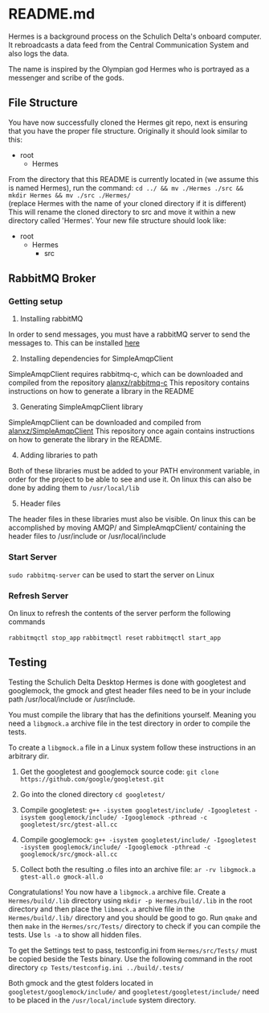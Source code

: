 # README.md

Hermes is a background process on the Schulich Delta's onboard computer.
It rebroadcasts a data feed from the Central Communication System and also logs the data.

The name is inspired by the Olympian god Hermes who is portrayed as a messenger and scribe of the gods.

## File Structure

You have now successfully cloned the Hermes git repo, next is ensuring that you have the proper file structure.
Originally it should look similar to this:

  - root
    - Hermes

From the directory that this README is currently located in (we assume this is named Hermes), run the command:
    `cd ../ && mv ./Hermes ./src && mkdir Hermes && mv ./src ./Hermes/`  
    (replace Hermes with the name of your cloned directory if it is different)
This will rename the cloned directory to src and move it within a new directory called 'Hermes'.
Your new file structure should look like:

  - root
    - Hermes
      - src

## RabbitMQ Broker

### Getting setup

1) Installing rabbitMQ

In order to send messages, you must have a rabbitMQ server to send the messages to.
This can be installed [here](https://www.rabbitmq.com/)

2) Installing dependencies for SimpleAmqpClient

SimpleAmqpClient requires rabbitmq-c, which can be downloaded and compiled from the repository [alanxz/rabbitmq-c](https://github.com/alanxz/rabbitmq-c)
This repository contains instructions on how to generate a library in the README

3) Generating SimpleAmqpClient library

SimpleAmqpClient can be downloaded and compiled from [alanxz/SimpleAmqpClient](https://github.com/alanxz/SimpleAmqpClient)
This repository once again contains instructions on how to generate the library in the README.

4) Adding libraries to path

Both of these libraries must be added to your PATH environment variable, in order for the project to be able to see and use it.
On linux this can also be done by adding them to `/usr/local/lib`

5) Header files

The header files in these libraries must also be visible.
On linux this can be accomplished by moving AMQP/ and SimpleAmqpClient/ containing the header files to /usr/include or /usr/local/include

### Start Server

`sudo rabbitmq-server` can be used to start the server on Linux

### Refresh Server

On linux to refresh the contents of the server perform the following commands

`rabbitmqctl stop_app`
`rabbitmqctl reset`
`rabbitmqctl start_app`

## Testing

Testing the Schulich Delta Desktop Hermes is done with googletest and googlemock, the gmock and gtest header files need to be in your include path /usr/local/include or /usr/include.

You must compile the library that has the definitions yourself.
Meaning you need a `libgmock.a` archive file in the test directory in order to compile the tests.

To create a `libgmock.a` file in a Linux system follow these instructions in an arbitrary dir.

1. Get the googletest and googlemock source code:
    `git clone https://github.com/google/googletest.git`

2. Go into the cloned directory
    `cd googletest/`

3. Compile googletest:
    `g++ -isystem googletest/include/ -Igoogletest -isystem googlemock/include/ -Igooglemock -pthread -c googletest/src/gtest-all.cc`

4. Compile googlemock:
    `g++ -isystem googletest/include/ -Igoogletest -isystem googlemock/include/ -Igooglemock -pthread -c googlemock/src/gmock-all.cc`

5. Collect both the resulting .o files into an archive file:
    `ar -rv libgmock.a gtest-all.o gmock-all.o`

Congratulations! You now have a `libgmock.a` archive file.
Create a `Hermes/build/.lib` directory using `mkdir -p Hermes/build/.lib` in the root directory and then place the `libmock.a` archive file in the `Hermes/build/.lib/` directory and you should be good to go.
Run `qmake` and then `make` in the `Hermes/src/Tests/` directory to check if you can compile the tests.
Use `ls -a` to show all hidden files.

To get the Settings test to pass, testconfig.ini from `Hermes/src/Tests/` must be copied beside the Tests binary.
Use the following command in the root directory
    `cp Tests/testconfig.ini ../build/.tests/`

Both gmock and the gtest folders located in `googletest/googlemock/include/` and `googletest/googletest/include/` need to be placed in the `/usr/local/include` system directory.
